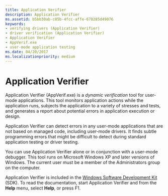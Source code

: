 ```yaml
---
title: Application Verifier
description: Application Verifier
ms.assetid: b5bb30ab-c05b-4fcc-affe-678285d49076
keywords:
- verifying drivers (Application Verifier)
- driver verification (Application Verifier)
- Application Verifier
- AppVerif.exe
- user-mode application testing
ms.date: 04/20/2017
ms.localizationpriority: medium
---
```


# Application Verifier


Application Verifier (AppVerif.exe) is a *dynamic verification* tool for user-mode applications. This tool monitors application actions while the application runs, subjects the application to a variety of stresses and tests, and generates a report about potential errors in application execution or design.

Application Verifier can detect errors in any user-mode applications that are not based on managed code, including user-mode drivers. It finds subtle programming errors that might be difficult to detect during standard application testing or driver testing.

You can use Application Verifier alone or in conjunction with a user-mode debugger. This tool runs on Microsoft Windows XP and later versions of Windows. The current user must be a member of the Administrators group on the computer.

Application Verifier is included in the [Windows Software Development Kit](https://developer.microsoft.com/windows/downloads/windows-10-sdk/) (SDK). To read the documentation, start Application Verifier and from the **Help** menu, select **Help**, or press F1.

 

 





